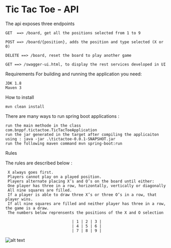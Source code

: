 # Tic Tac Toe - API

The api exposes three endpoints

`GET  ==> /board, get all the positions selected from 1 to 9 `

`POST ==> /board/{position}, adds the position and type selected (X or 0)`

`DELETE ==> /board, reset the board to play another game`

`GET ==> /swagger-ui.html, to display the rest services developed in UI`

Requirements
For building and running the application you need:

    JDK 1.8
    Maven 3

How to install

    mvn clean install

There are many ways to run spring boot applications :

    run the main methode in the class com.bnppf.tictactoe.TicTacToeApplication
    run the jar generated in the target after compiling the applicaiton using : java -jar .\tictactoe-0.0.1-SNAPSHOT.jar
    run the following maven command mvn spring-boot:run

 Rules
 
 The rules are described below :
 
     X always goes first.
     Players cannot play on a played position.
     Players alternate placing X’s and O’s on the board until either:
     One player has three in a row, horizontally, vertically or diagonally
     All nine squares are filled.
     If a player is able to draw three X’s or three O’s in a row, that player wins.
     If all nine squares are filled and neither player has three in a row, the game is a draw.
     The numbers below reprensents the positions of the X and O selection
     
                                 | 1 | 2 | 3 |
                                 | 4 | 5 | 6 |
                                 | 7 | 8 | 9 |
                                 

![alt text](https://github.com/[username]/[reponame]/blob/[branch]/swagger.jpg?raw=true)